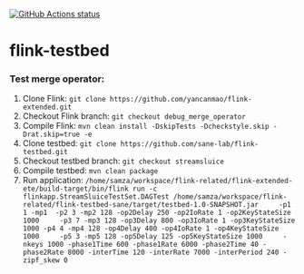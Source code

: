<p align="left">
  <a href="https://github.com/yancanmao/flink-testbed/actions">
    <img alt="GitHub Actions status" src="https://github.com/yancanmao/flink-testbed/workflows/Java%20CI/badge.svg"></a>
</p>

# flink-testbed

### Test merge operator:
1. Clone Flink:
`git clone https://github.com/yancanmao/flink-extended.git`
2. Checkout Flink branch:
`git checkout debug_merge_operator`
3. Compile Flink:
`mvn clean install -DskipTests -Dcheckstyle.skip -Drat.skip=true -e`
4. Clone testbed:
`git clone https://github.com/sane-lab/flink-testbed.git`
5. Checkout testbed branch:
`git checkout streamsluice`
6. Compile testbed:
`mvn clean package`
7. Run application:
`/home/samza/workspace/flink-related/flink-extended-ete/build-target/bin/flink run -c flinkapp.StreamSluiceTestSet.DAGTest /home/samza/workspace/flink-related/flink-testbed-sane/target/testbed-1.0-SNAPSHOT.jar     -p1 1 -mp1  -p2 3 -mp2 128 -op2Delay 250 -op2IoRate 1 -op2KeyStateSize 1000     -p3 7 -mp3 128 -op3Delay 800 -op3IoRate 1 -op3KeyStateSize 1000 -p4 4 -mp4 128 -op4Delay 400 -op4IoRate 1 -op4KeyStateSize 1000     -p5 3 -mp5 128 -op5Delay 125 -op5KeyStateSize 1000     -nkeys 1000 -phase1Time 600 -phase1Rate 6000 -phase2Time 40 -phase2Rate 8000 -interTime 120 -interRate 7000 -interPeriod 240 -zipf_skew 0`
